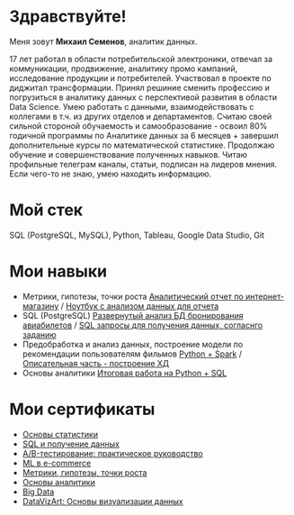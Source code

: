 # Здравствуйте!

Меня зовут **Михаил Семенов**, аналитик данных.

17 лет работал в области потребительской электроники, отвечал за коммуникации, продвижение, аналитику промо кампаний, исследование продукции и потребителей. Участвовал в проекте по диджитал трансформации. Принял решиние сменить профессию и погрузиться в аналитику данных c перспективой развития в области Data Science.  Умею работать с данными, взаимодействовать с коллегами в т.ч. из других отделов и департаментов. Считаю своей сильной стороной обучаемость и самообразование -  освоил 80% годичной программы по Аналитике данных за 6 месяцев + завершил дополнительные курсы по математической статистике. Продолжаю обучение и совершенствование полученных навыков. Читаю профильные телеграм каналы, статьи, подписан на лидеров мнения. Если чего-то не знаю, умею находить информацию.

# Мой стек

SQL (PostgreSQL, MySQL), Python, Tableau, Google Data Studio, Git

# Мои навыки
- Метрики, гипотезы, точки роста [Аналитический отчет по интернет-магазину](https://docs.google.com/document/d/18KIY0002QfkTYY9ckSIRzBlKE4k-Mo1sVZqMxs8MrYE/edit?usp=sharing) / [Ноутбук с анализом данных для отчета](https://colab.research.google.com/drive/109XE7lvq6b8uA0Okj2h9j0Wpl4vuvXPk?usp=sharing)
- SQL (PostgreSQL) [Развернутый анализ БД бронирования авиабилетов](https://github.com/semenov-mikhail/portfolio/blob/main/final_work_sql_msemenov.pdf) / [SQL запросы для получения данных, согласнго заданию](https://github.com/semenov-mikhail/portfolio/blob/main/diploma_work_MSemenov_sql-40.sql)
- Предобработка и анализ данных, построение модели по рекомендации пользователям фильмов [Python + Spark](https://colab.research.google.com/drive/1rMMrt4pzHt-tb9wUcGaxZxjPpJqtjQcY?usp=sharing) / [Описательная часть - построение ХД](https://docs.google.com/document/d/1RmbIFfFbwch-nVOV_Ao9S-L7Az1XqvwKzea0D1dbX8E/edit?usp=sharing)
- Основы аналитики [Итоговая работа на Python + SQL](https://colab.research.google.com/drive/1lVMHUZ8SneM1RYHKLzcnlkBVy2BsKF4N?usp=sharing)

# Мои сертификаты

- [Основы статистики](https://github.com/semenov-mikhail/portfolio/blob/main/stepik-certificate-76-edc5082_statistics_Msemenov.pdf)
- [SQL и получение данных](https://github.com/semenov-mikhail/portfolio/blob/main/sql_cert_msemenov.pdf)
- [A/B-тестирование: практическое руководство](https://github.com/semenov-mikhail/portfolio/blob/main/cert_ab_tests_Semenov.pdf)
- [ML в e-commerce](https://github.com/semenov-mikhail/portfolio/blob/main/DWthon_ML_ecommerce_msemenov.pdf)
- [Метрики, гипотезы, точки роста](https://github.com/semenov-mikhail/portfolio/blob/main/certificate_metrics_semenov.pdf)
- [Основы аналитики](https://github.com/semenov-mikhail/portfolio/blob/main/analytics_basics_cert_msemenov.pdf)
- [Big Data](https://github.com/semenov-mikhail/portfolio/blob/main/bigdata_certificate_MSemenov.pdf)
- [DataVizArt: Основы визуализации данных](https://github.com/semenov-mikhail/portfolio/blob/main/cert_Semenov_DataViz.pdf)
